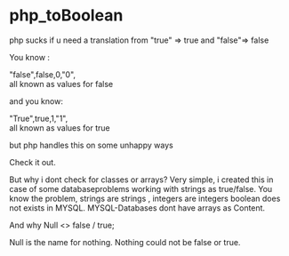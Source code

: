 php_toBoolean
=============

php sucks if u need a translation from "true" => true and "false"=> false


You know :

"false",false,0,"0",  
all known as values for false

and you know:

"True",true,1,"1",     
all known as values for true

but php handles this on some unhappy ways

Check it out.


But why i dont check for classes or arrays?
Very simple, i created this in case of some databaseproblems working with strings as true/false.
You know the problem, strings are strings , integers are integers boolean does not exists in MYSQL.
MYSQL-Databases dont have arrays as Content.

And why Null <> false / true;

Null is the name for nothing. Nothing could not be false or true.
